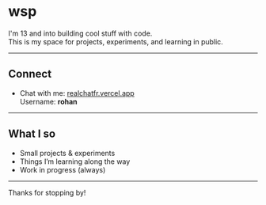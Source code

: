 # wsp

I'm 13 and into building cool stuff with code.  
This is my space for projects, experiments, and learning in public.

---

## Connect
- Chat with me: [realchatfr.vercel.app](https://realchatfr.vercel.app/)  
  Username: **rohan**

---

## What I so
- Small projects & experiments
- Things I’m learning along the way
- Work in progress (always)

---

 Thanks for stopping by!
